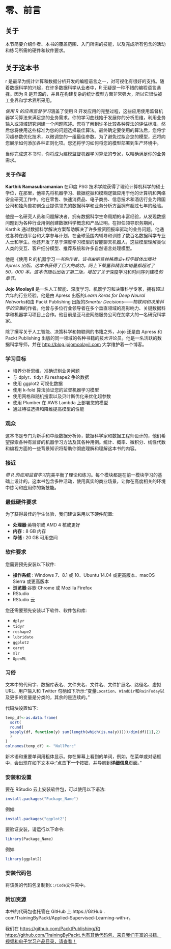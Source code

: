 

# 零、前言

## 关于

本节简要介绍作者、本书的覆盖范围、入门所需的技能，以及完成所有包含的活动和练习所需的硬件和软件要求。

## 关于这本书

r 是最早为统计计算和数据分析开发的编程语言之一，对可视化有很好的支持。随着数据科学的兴起，在许多数据科学从业者中，R 无疑是一种不错的编程语言选择。因为 R 是开源的，并且在构建复杂的统计模型方面非常强大，所以它很快被工业界和学术界所采用。

*使用 R 的应用监督学习*涵盖了使用 R 开发应用的完整过程，这些应用使用监督机器学习算法来满足您的业务需求。你的学习曲线始于发展你的分析思维，利用业务输入或领域研究创建一个问题陈述。您将了解到许多比较各种算法的评估标准，然后您将使用这些标准为您的问题选择最佳算法。最终确定要使用的算法后，您将学习超参数优化技术，以微调您的一组最佳参数。为了避免过拟合您的模型，还将向您展示如何添加各种正则化项。您还将学习如何将您的模型部署到生产环境中。

当你完成这本书时，你将成为建模监督机器学习算法的专家，以精确满足你的业务需求。

### 关于作者

**Karthik Ramasubramanian** 在印度 PSG 技术学院获得了理论计算机科学的硕士学位，在那里，他率先将机器学习、数据挖掘和模糊逻辑应用于他的计算机和网络安全研究工作中。他在零售、快速消费品、电子商务、信息技术和酒店行业为跨国公司和独角兽初创企业提供领先的数据科学和业务分析方面拥有超过七年的经验。

他是一名研究人员和问题解决者，拥有数据科学生命周期的丰富经验，从发现数据问题到为各种行业用例创建数据科学概念和产品证明。在担任领导职务期间，Karthik 通过数据科学解决方案帮助解决了许多投资回报率驱动的业务问题。他通过各种在线平台和大学参与计划，在全球范围内辅导和训练了数百名数据科学专业人士和学生。他还开发了基于深度学习模型的智能聊天机器人，这些模型理解类似人类的交互、客户细分模型、推荐系统和许多自然语言处理模型。

他是《使用 R 的机器学习*一书的作者，该书由斯普林格商业+科学媒体出版社 Apress 出版。这本书获得了巨大的成功，网上下载量和精装本销量都超过了 50，000 本。这本书随后出版了第二版，增加了关于*深度学习和时间序列建模*的章节。*

**Jojo Moolayil** 是一名人工智能、深度学习、机器学习和决策科学专家，拥有超过六年的行业经验。他是由 Apress 出版的*Learn Keras for Deep Neural Networks*和由 Packt Publishing 出版的*Smarter Decisions——物联网和决策科学的交集*的作者。他曾与多位行业领导者在多个垂直领域的高影响力、关键数据科学和机器学习项目上合作。他目前是亚马逊网络服务公司在加拿大的一名研究科学家。

除了撰写关于人工智能、决策科学和物联网的书籍之外，Jojo 还是由 Apress 和 Packt Publishing 出版的同一领域的各种书籍的技术评论员。他是一名活跃的数据科学导师，并在 http://blog.jojomoolayil.com 大学维护着一个博客。

### 学习目标

*   培养分析思维，准确识别业务问题
*   与 dplyr、tidyr 和 reshape2 争论数据
*   使用 ggplot2 可视化数据
*   使用 k-fold 算法验证您的监督机器学习模型
*   使用网格和随机搜索以及贝叶斯优化来优化超参数
*   使用 Plumber 在 AWS Lambda 上部署您的模型
*   通过特征选择和降维提高模型的性能

### 观众

这本书是专门为新手和中级数据分析师，数据科学家和数据工程师设计的，他们希望探索各种有监督的机器学习方法及其各种用例。统计、概率、微积分、线性代数和编程方面的一些背景知识将帮助你彻底理解和理解这本书的内容。

### 接近

*带 R 的应用监督学习*完美平衡了理论和练习。每个模块都是在前一模块学习的基础上设计的。这本书包含多种活动，使用真实的商业场景，让你在高度相关的环境中练习和应用你的新技能。

### 最低硬件要求

为了获得最佳的学生体验，我们建议采用以下硬件配置:

*   **处理器**:英特尔或 AMD 4 核或更好
*   **内存** : 8 GB 内存
*   **存储** : 20 GB 可用空间

### 软件要求

您需要预先安装以下软件:

*   **操作系统** : Windows 7、8.1 或 10、Ubuntu 14.04 或更高版本、macOS Sierra 或更高版本
*   **浏览器**:谷歌 Chrome 或 Mozilla Firefox
*   RStudio
*   RStudio 云

您还需要预先安装以下软件、软件包和库:

*   `dplyr`
*   `tidyr`
*   `reshape2`
*   `lubridate`
*   `ggplot2`
*   `caret`
*   `mlr`
*   `OpenML`

### 习俗

文本中的代码字、数据库表名、文件夹名、文件名、文件扩展名、路径名、虚拟 URL、用户输入和 Twitter 句柄如下所示:“变量`Location`、`WindDir`和`RainToday`以及更多的变量是分类的，其余的是连续的。”

代码块设置如下:

```r
temp_df<-as.data.frame(
  sort(
  round(
  sapply(df, function(y) sum(length(which(is.na(y)))))/dim(df)[1],2)
  )
)
colnames(temp_df) <- "NullPerc"
```

新术语和重要单词用粗体显示。你在屏幕上看到的单词，例如，在菜单或对话框中，会出现在如下文本中:“点击**下一个**按钮，并导航到**详细信息**页面。”

### 安装和设置

要在 RStudio 云上安装软件包，可以使用以下语法:

```r
install.packages("Package_Name")
```

例如:

```r
install.packages("ggplot2")
```

要验证安装，请运行以下命令:

```r
library(Package_Name)
```

例如:

```r
library(ggplot2)
```

### 安装代码包

将该类的代码包复制到`C:/Code`文件夹中。

### 附加资源

本书的代码包也托管在 GitHub 上:https://GitHub . com/TrainingByPackt/Applied-Supervised-Learning-with-r。

我们在 https://github.com/PacktPublishing/和 https://github.com/TrainingByPackt.也有其他代码包，来自我们丰富的书籍、视频和电子学习产品目录，请查看！